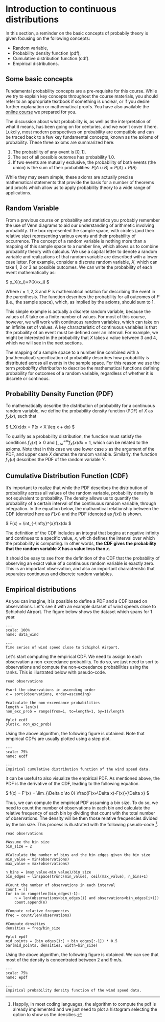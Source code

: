
# Introduction to continuous distributions

In this section, a reminder on the basic concepts of probabily theory is given focusing on the following concepts:
- Random variable,
- Probability density function (pdf),
- Cumulative distribution function (cdf).
- Empirical distributions.

## Some basic concepts

Fundamental probability concepts are a pre-requisite for this course. While we try to explain key concepts throughout the course materials, you should refer to an appropriate textbook if something is unclear, or if you desire further explanation or mathematical proofs. You have also available the [online course](https://tudelft-citg.github.io/learn-probability/intro_in_toc.html) we prepared for you.

The discussion about what probability is, as well as the interpretation of what it means, has been going on for centuries, and we won’t cover it here. Lukcily, most modern perspectives on probability are compatible and can be traced back to a few key fundamental concepts, known as the axioms of probability. These three axioms are summarized here:
1. The probability of any event is $[0,1]$.
2. The set of all possible outomes has probability 1.0.
3. If two events are mutually exclusive, the probability of both events (the union) is the sum of their probabilities: $P[A \cup B]=P(A)+P(B)$

While they may seem simple, these axioms are actually precise mathematical statements that provide the basis for a number of theorems and proofs which allow us to apply probability theory to a wide range of applications.

## Random Variable

From a previous course on probability and statistics you probably remember the use of Venn diagrams to aid our understanding of arithmetic involving probability. The box represented the sample space, with circles (and their relative size) representing various events and their probability of occurrence. The concept of a random variable is nothing more than a mapping of this sample space to a number line, which allows us to combine probability theory with calculus. We use a capital letter to denote a random variable and realizations of that random variable are described with a lower case letter. For example, consider a discrete random variable, $X$, which can take 1, 2 or 3 as possible outcomes. We can write the probability of each event mathematically as:

$
p_X(x_i)=P(X=x_i)
$

Where $i = 1,2,3$ and $P$ is mathematical notation for describing the event in the parenthesis. The function describes the probability for all outcomes of $P$ (i.e., the sample space), which, as implied by the axioms, should sum to 1.

This simple example is actually a discrete random variable, because the values of $X$ take on a finite number of values. For most of this course, however, we will work with continuous random variables, which can take on an infinite set of values. A key characteristic of continuous variables is that the probaility of an event must be defined over an interval. For example, we might be interested in the probability that $X$ takes a value between 3 and 4, which we will see in the next sections.

The mapping of a sample space to a number line combined with a (mathematical) specification of probability describes how probability is distributed across all events in the sample space. For this reason we use the term *probability distribution* to describe the mathematical functions defining probability for outcomes of a random variable, regardless of whether it is discrete or continous.

## Probability Density Function (PDF)

To mathematically describe the distribution of probability for a continuous random variable, we define the probability density function (PDF) of $X$ as $f_X(x)$, such that

$
f_X(x)dx = P(x < X \leq x + dx)
$

To qualify as a probability distribution, the function must satisfy the conditions $f_X(x) \geq 0$ and $\int_{-\infty}^{+\infty}f_X(x)dx =1$, which can be related to the axioms. Note that in this case we use lower case $x$ as the argument of the PDF, and upper case $X$ denotes the random variable. Similarly, the function $f_Y(u)$ describes the PDF of the random variable $Y$.

## Cumulative Distribution Function (CDF)

It’s important to realize that while the PDF describes the distribution of probability across all values of the random variable, probability density is not equivalent to probability. The density allows us to quantify the probability of a certain interval of the continuous random variable, through integration. In the equation below, the mathamtical relationship between the CDF (denoted here as $F(x)$) and the PDF (denoted as $f(x)$) is shown.

$
F(x) = \int_{-\infty}^{x}f(x)dx
$

The definition of the CDF includes an integral that begins at negative infinity and continues to a specific value, $x$, which defines the interval over which the probability is computing. In other words, **the CDF gives the probability that the random variable 
$X$ has a value less than $x$**.

It should be easy to see from the definition of the CDF that the probability of observing an exact value of a continuous random variable is exactly zero. This is an important observation, and also an important characteristic that separates continuous and discrete random variables.

## Empirical distributions

As you can imagine, it is possible to define a PDF and a CDF based on observations. Let's see it with an example dataset of wind speeds close to Schiphold Airport. The figure below shows the dataset which spans for 1 year.


```{figure} /sandbox/1-7-continuous/figures/data_overview.png
---
scale: 100%
name: data_wind

---
Time series of wind speed close to Schiphol Airport.
```

Let's start computing the empirical CDF. We need to assign to each observation a non-exceedance probability. To do so, we just need to sort to observations and compute the non-exceedance probabilities using the ranks. This is illustrated below with pseudo-code.

    read observations

    #sort the observations in ascending order
    x = sort(observations, order=ascending)

    #calculate the non-exceedance probabilities
    length = len(x)
    non_exc_prob = range(from=1, to=length+1, by=1)/length

    #plot ecdf
    plot(x, non_exc_prob)

Using the above algorithm, the following figure is obtained. Note that empirical CDFs are usually plotted using a step plot.

```{figure} /sandbox/1-7-continuous/figures/ecdf_wind.png
---
scale: 75%
name: ecdf

---
Empirical cumulative distribution function of the wind speed data.
```

It can be useful to also visualize the empirical PDF. As mentioned above, the PDF is the derivative of the CDF, leading to the following equation.

$
f(x) = F'(x) = \lim_{\Delta x \to 0} \frac{F(x+\Delta x)-F(x)}{\Delta x}
$

Thus, we can compute the empirical PDF assuming a bin size. To do so, we need to count the number of observations in each bin and calculate the relative frequency of each bin by dividing that count with the total number of observations. The density will be then those relative frequencies divided by the bin size. This process is illustrated with the following pseudo-code [^density].


    read observations

    #Assume the bin size
    bin_size = 2

    #Calculate the number of bins and the bin edges given the bin size
    min_value = min(observations)
    max_value = max(observations)

    n_bins = (max_value-min_value)/bin_size 
    bin_edges = linspace(trunc(min_value), ceil(max_value), n_bins+1)

    #Count the number of observations in each interval
    count = []
    for in in range(len(bin_edges)-1):
        n = len(observations>bin_edges[i] and observations<bin_edges[i+1])
        count.append(n)

    #Compute relative frequencies
    freq = count/len(observations)

    #Compute densities
    densities = freq/bin_size

    #plot epdf
    mid_points = (bin_edges[1:] + bin_edges[:-1]) * 0.5
    bar(mid_points, densities, width=bin_size)

Using the above algorithm, the following figure is obtained. We can see that most of the density is concentrated between 2 and 9 m/s.

```{figure} /sandbox/1-7-continuous/figures/epdf_wind.png
---
scale: 75%
name: epdf

---
Empirical probability density function of the wind speed data.
```

[^density]: Happily, in most coding languages, the algorithm to compute the pdf is already implemented and we just need to plot a histogram selecting the option to show us the densities.